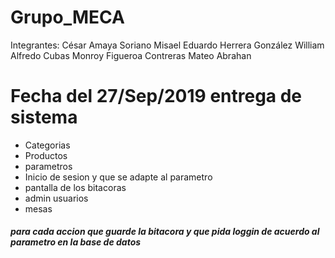 # Grupo_MECA
Integrantes:
  César Amaya Soriano
  Misael Eduardo Herrera González
  William Alfredo Cubas Monroy
  Figueroa Contreras Mateo Abrahan

# Fecha del 27/Sep/2019 entrega de sistema
- Categorias
- Productos
- parametros
- Inicio de sesion y que se adapte al parametro
- pantalla de los bitacoras 
- admin usuarios
- mesas
##### para cada accion que guarde la bitacora y que pida loggin de acuerdo al parametro en la base de datos
